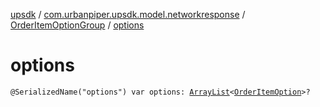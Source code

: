 [upsdk](../../index.md) / [com.urbanpiper.upsdk.model.networkresponse](../index.md) / [OrderItemOptionGroup](index.md) / [options](./options.md)

# options

`@SerializedName("options") var options: `[`ArrayList`](https://developer.android.com/reference/java/util/ArrayList.html)`<`[`OrderItemOption`](../-order-item-option/index.md)`>?`